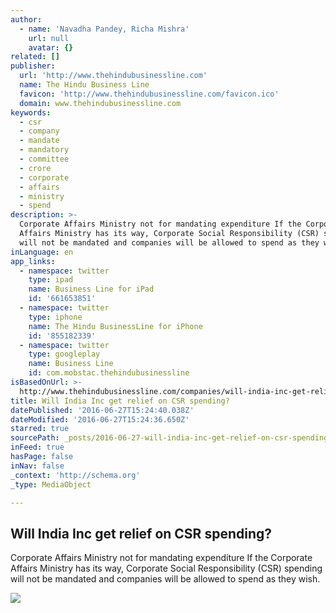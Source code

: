 ```yaml
---
author:
  - name: 'Navadha Pandey, Richa Mishra'
    url: null
    avatar: {}
related: []
publisher:
  url: 'http://www.thehindubusinessline.com'
  name: The Hindu Business Line
  favicon: 'http://www.thehindubusinessline.com/favicon.ico'
  domain: www.thehindubusinessline.com
keywords:
  - csr
  - company
  - mandate
  - mandatory
  - committee
  - crore
  - corporate
  - affairs
  - ministry
  - spend
description: >-
  Corporate Affairs Ministry not for mandating expenditure If the Corporate
  Affairs Ministry has its way, Corporate Social Responsibility (CSR) spending
  will not be mandated and companies will be allowed to spend as they wish.
inLanguage: en
app_links:
  - namespace: twitter
    type: ipad
    name: Business Line for iPad
    id: '661653851'
  - namespace: twitter
    type: iphone
    name: The Hindu BusinessLine for iPhone
    id: '855182339'
  - namespace: twitter
    type: googleplay
    name: Business Line
    id: com.mobstac.thehindubusinessline
isBasedOnUrl: >-
  http://www.thehindubusinessline.com/companies/will-india-inc-get-relief-on-csr-spending/article8776010.ece
title: Will India Inc get relief on CSR spending?
datePublished: '2016-06-27T15:24:40.038Z'
dateModified: '2016-06-27T15:24:36.650Z'
starred: true
sourcePath: _posts/2016-06-27-will-india-inc-get-relief-on-csr-spending.md
inFeed: true
hasPage: false
inNav: false
_context: 'http://schema.org'
_type: MediaObject

---
```

<article style=""><h1>Will India Inc get relief on CSR spending?</h1><p>Corporate Affairs Ministry not for mandating expenditure If the Corporate Affairs Ministry has its way, Corporate Social Responsibility (CSR) spending will not be mandated and companies will be allowed to spend as they wish.</p><img src="http://www.thehindubusinessline.com/multimedia/dynamic/02909/bl27_CSR_jpg_2909993g.jpg" /></article>